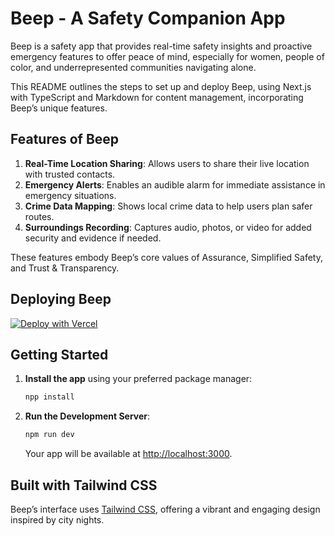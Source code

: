 # Beep - A Safety Companion App

Beep is a safety app that provides real-time safety insights and proactive emergency features to offer peace of mind, especially for women, people of color, and underrepresented communities navigating alone.

This README outlines the steps to set up and deploy Beep, using Next.js with TypeScript and Markdown for content management, incorporating Beep’s unique features.

## Features of Beep

1. **Real-Time Location Sharing**: Allows users to share their live location with trusted contacts.
2. **Emergency Alerts**: Enables an audible alarm for immediate assistance in emergency situations.
3. **Crime Data Mapping**: Shows local crime data to help users plan safer routes.
4. **Surroundings Recording**: Captures audio, photos, or video for added security and evidence if needed.

These features embody Beep’s core values of Assurance, Simplified Safety, and Trust & Transparency.

## Deploying Beep

[![Deploy with Vercel](https://vercel.com/button)](https://idsp-2-beep-vlog.vercel.app/)

## Getting Started

1. **Install the app** using your preferred package manager:

   ```bash
   npp install
   ```

2. **Run the Development Server**:

   ```bash
   npm run dev
   ```

   Your app will be available at [http://localhost:3000](http://localhost:3000).

## Built with Tailwind CSS

Beep’s interface uses [Tailwind CSS](https://tailwindcss.com), offering a vibrant and engaging design inspired by city nights.
